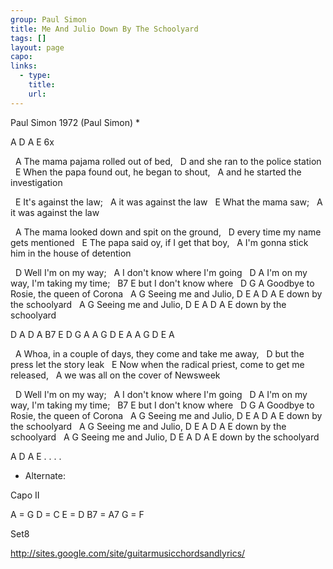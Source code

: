 ```yaml
---
group: Paul Simon
title: Me And Julio Down By The Schoolyard
tags: []
layout: page
capo: 
links: 
  - type: 
    title: 
    url: 
---
```


Paul Simon  1972 (Paul Simon) *

A D A E  6x

&nbsp;   A
The mama pajama rolled out of bed,
&nbsp;                         D
and she ran to the police station
&nbsp;        E
When the papa found out, he began to shout,
&nbsp;                         A
and he started the investigation

&nbsp;                E
It's against the law;
&nbsp;                  A
it was against the law
&nbsp;             E
What the mama saw;
&nbsp;                  A
it was against the law

&nbsp;   A
The mama looked down and spit on the ground,
&nbsp;                       D
every time my name gets mentioned
&nbsp;   E
The papa said oy, if I get that boy,
&nbsp;                                     A
I'm gonna stick him in the house of detention

&nbsp;              D
Well I'm on my way;
&nbsp;            A
I don't know where I'm going
&nbsp;         D                  A
I'm on my way, I'm taking my time;
&nbsp;     B7         E
but I don't know where
&nbsp;          D          G          A
Goodbye to Rosie, the queen of Corona
&nbsp;      A      G
Seeing me and Julio,
D           E     A D A E
down by the schoolyard
&nbsp;      A      G
Seeing me and Julio,
D           E     A D A E
down by the schoolyard

D A D A B7 E D G A  A G D E A  A G D E A

&nbsp;          A
Whoa, in a couple of days, they come and take me away,
&nbsp;                           D
but the press let the story leak
&nbsp;            E
Now when the radical priest, come to get me released,
&nbsp;                          A
we was all on the cover of Newsweek

&nbsp;              D
Well I'm on my way;
&nbsp;            A
I don't know where I'm going
&nbsp;         D                  A
I'm on my way, I'm taking my time;
&nbsp;     B7         E
but I don't know where
&nbsp;          D          G          A
Goodbye to Rosie, the queen of Corona
&nbsp;      A      G
Seeing me and Julio,
D           E     A D A E
down by the schoolyard
&nbsp;      A      G
Seeing me and Julio,
D           E     A D A E
down by the schoolyard
&nbsp;      A      G
Seeing me and Julio,
D           E     A D A E
down by the schoolyard

A D A E  . . . .

* Alternate:

Capo II

A  = G
D  = C
E  = D
B7 = A7
G  = F

Set8

http://sites.google.com/site/guitarmusicchordsandlyrics/

